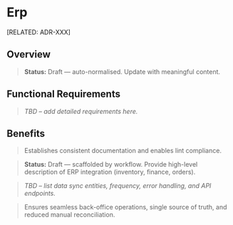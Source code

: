 # Erp

[RELATED: ADR-XXX]

## Overview

> **Status:** Draft — auto-normalised. Update with meaningful content.

## Functional Requirements

> _TBD – add detailed requirements here._

## Benefits

> Establishes consistent documentation and enables lint compliance.



> **Status:** Draft — scaffolded by workflow. Provide high-level description of ERP integration (inventory, finance, orders).


> _TBD – list data sync entities, frequency, error handling, and API endpoints._


> Ensures seamless back-office operations, single source of truth, and reduced manual reconciliation.
